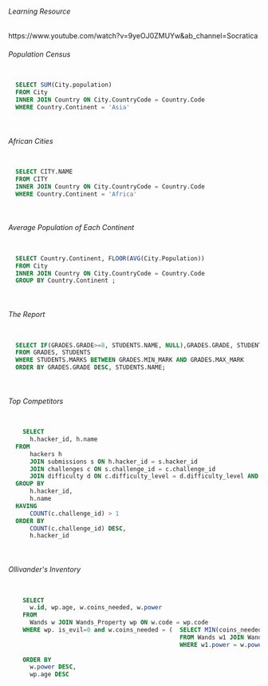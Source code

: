 <h6> Learning Resource </h6>
https://www.youtube.com/watch?v=9yeOJ0ZMUYw&ab_channel=Socratica
<br />

<h6>Population Census</h6>

```sql

  SELECT SUM(City.population)
  FROM City
  INNER JOIN Country ON City.CountryCode = Country.Code
  WHERE Country.Continent = 'Asia'

```
<br />

<h6>African Cities</h6>

```sql

  SELECT CITY.NAME
  FROM CITY
  INNER JOIN Country ON City.CountryCode = Country.Code
  WHERE Country.Continent = 'Africa'

```
<br />

<h6>Average Population of Each Continent</h6>

```sql

  SELECT Country.Continent, FLOOR(AVG(City.Population))
  FROM City 
  INNER JOIN Country ON City.CountryCode = Country.Code
  GROUP BY Country.Continent ;

```

<br />

<h6>The Report</h6>

```sql

  SELECT IF(GRADES.GRADE>=8, STUDENTS.NAME, NULL),GRADES.GRADE, STUDENTS.MARKS
  FROM GRADES, STUDENTS
  WHERE STUDENTS.MARKS BETWEEN GRADES.MIN_MARK AND GRADES.MAX_MARK
  ORDER BY GRADES.GRADE DESC, STUDENTS.NAME;

```
<br />

<h6>Top Competitors</h6>

```sql

    SELECT
      h.hacker_id, h.name
  FROM
      hackers h
      JOIN submissions s ON h.hacker_id = s.hacker_id
      JOIN challenges c ON s.challenge_id = c.challenge_id
      JOIN difficulty d ON c.difficulty_level = d.difficulty_level AND s.score = d.score
  GROUP BY
      h.hacker_id,
      h.name
  HAVING
      COUNT(c.challenge_id) > 1
  ORDER BY
      COUNT(c.challenge_id) DESC,
      h.hacker_id

```

<br />

<h6>Ollivander's Inventory</h6>

```sql

    SELECT
      w.id, wp.age, w.coins_needed, w.power
    FROM
      Wands w JOIN Wands_Property wp ON w.code = wp.code
    WHERE wp. is_evil=0 and w.coins_needed = (  SELECT MIN(coins_needed)
                                                FROM Wands w1 JOIN Wands_Property wp1 ON w1.code=wp1.code
                                                WHERE w1.power = w.power and wp1.age=wp.age)
                                            
    ORDER BY
      w.power DESC,
      wp.age DESC

```


